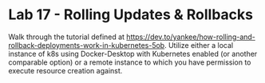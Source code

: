 # Lab 17 - Rolling Updates & Rollbacks

Walk through the tutorial defined at https://dev.to/yankee/how-rolling-and-rollback-deployments-work-in-kubernetes-5ob. Utilize either a local instance of k8s using Docker-Desktop with Kubernetes enabled (or another comparable option) or a remote instance to which you have permission to execute resource creation against.

